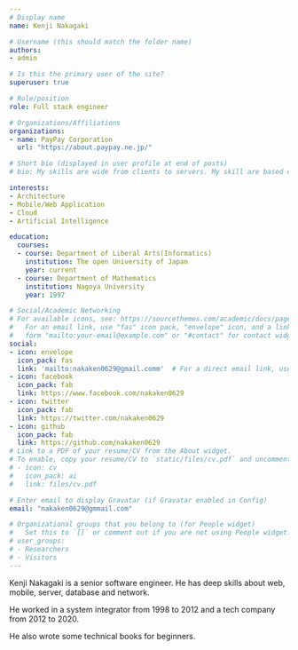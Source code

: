 ```yaml
---
# Display name
name: Kenji Nakagaki

# Username (this should match the folder name)
authors:
- admin

# Is this the primary user of the site?
superuser: true

# Role/position
role: Full stack engineer

# Organizations/Affiliations
organizations:
- name: PayPay Corporation
  url: "https://about.paypay.ne.jp/"

# Short bio (displayed in user profile at end of posts)
# bio: My skills are wide from clients to servers. My skill are based on my work experiences.

interests:
- Architecture
- Mobile/Web Application
- Cloud
- Artificial Intelligence

education:
  courses:
  - course: Department of Liberal Arts(Informatics)
    institution: The open University of Japan
    year: current
  - course: Department of Mathematics
    institution: Nagoya University
    year: 1997

# Social/Academic Networking
# For available icons, see: https://sourcethemes.com/academic/docs/page-builder/#icons
#   For an email link, use "fas" icon pack, "envelope" icon, and a link in the
#   form "mailto:your-email@example.com" or "#contact" for contact widget.
social:
- icon: envelope
  icon_pack: fas
  link: 'mailto:nakaken0629@gmail.comm'  # For a direct email link, use "mailto:test@example.org".
- icon: facebook
  icon_pack: fab
  link: https://www.facebook.com/nakaken0629
- icon: twitter
  icon_pack: fab
  link: https://twitter.com/nakaken0629
- icon: github
  icon_pack: fab
  link: https://github.com/nakaken0629
# Link to a PDF of your resume/CV from the About widget.
# To enable, copy your resume/CV to `static/files/cv.pdf` and uncomment the lines below.
# - icon: cv
#   icon_pack: ai
#   link: files/cv.pdf

# Enter email to display Gravatar (if Gravatar enabled in Config)
email: "nakaken0629@gmmail.com"

# Organizational groups that you belong to (for People widget)
#   Set this to `[]` or comment out if you are not using People widget.
# user_groups:
# - Researchers
# - Visitors
---
```


Kenji Nakagaki is a senior software engineer. 
He has deep skills about web, mobile, server, database and network. 

He worked in a system integrator from 1998 to 2012 and a tech company from 2012 to 2020.

He also wrote some technical books for beginners.
